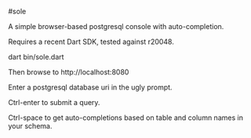 #sole

A simple browser-based postgresql console with auto-completion.

Requires a recent Dart SDK, tested against r20048.

dart bin/sole.dart

Then browse to http://localhost:8080

Enter a postgresql database uri in the ugly prompt.

Ctrl-enter to submit a query.

Ctrl-space to get auto-completions based on table and column names in your schema.
